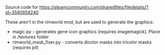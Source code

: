 Source code for https://steamcommunity.com/sharedfiles/filedetails/?id=3580656240

These aren't in the rimworld mod, but are used to generate the graphics:
- magic.py - generates gene icon graphics (requires imagemagick). Place in /textures folder
- rimworld_mask_fixer.py - converts dicolor masks into tricolor masks (requires pil)
